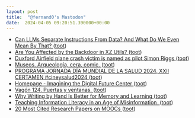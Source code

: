 ```yaml
---
layout: post
title:  "@fernand0's Mastodon"
date:  2024-04-05 09:20:51.390000+00:00
---
```

*  [Can LLMs Separate Instructions From Data? And What Do We Even Mean By That? ](https://arxiv.org/html/2403.06833v) ([toot](https://mastodon.social/@fernand0/112217872884441980))
*  [Are You Affected by the Backdoor in XZ Utils? ](https://www.darkreading.com/vulnerabilities-threats/are-you-affected-by-the-backdoor-in-xz-util) ([toot](https://mastodon.social/@fernand0/112217733874766198))
*  [Duxford Airfield plane crash victim is named as pilot Simon Riggs ](https://www.bbc.com/news/articles/cjex992z0wl) ([toot](https://mastodon.social/@fernand0/112216055453228062))
*  [Museos. Arqueología, cera, comic. ](https://avecesunafoto.wordpress.com/2024/04/04/museos-arqueologia-cera-comic) ([toot](https://mastodon.social/@fernand0/112216019511526385))
*  [PROGRAMA JORNADA DÍA MUNDIAL DE LA SALUD 2024, XXII CERTAMEN #cineysalud2024 ](https://cineysalud.blogspot.com/2024/03/programa-jornada-dia-mundial-de-la.htm) ([toot](https://mastodon.social/@fernand0/112214033916449649))
*  [Homepage - Imagining the Digital Future Center ](https://imaginingthedigitalfuture.org) ([toot](https://mastodon.social/@fernand0/112213965281437259))
*  [Vagón 124. Puertas y ventanas. ](https://www.flickr.com/photos/fernand0/53600902537) ([toot](https://mastodon.social/@fernand0/112213694758357325))
*  [Why Writing by Hand Is Better for Memory and Learning ](https://www.scientificamerican.com/article/why-writing-by-hand-is-better-for-memory-and-learning) ([toot](https://mastodon.social/@fernand0/112213614917097234))
*  [Teaching Information Literacy in an Age of Misinformation  ](https://s39613.pcdn.co/articles/effective-classroom-management/teaching-information-literacy-in-an-age-of-misinformation) ([toot](https://mastodon.social/@fernand0/112213468108754147))
*  [20 Most Cited Research Papers on MOOCs ](https://www.classcentral.com/report/most-cited-mooc-research) ([toot](https://mastodon.social/@fernand0/112212754337828328))

